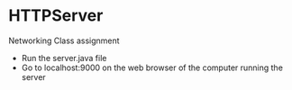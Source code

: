 # HTTPServer
Networking Class assignment

- Run the server.java file
- Go to localhost:9000 on the web browser of the computer running the server
